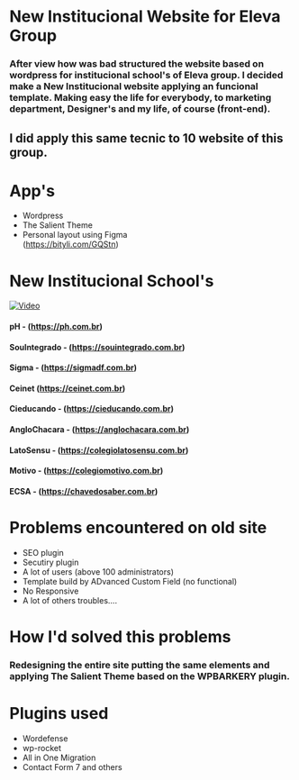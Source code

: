 # New Institucional Website for Eleva Group
### After view how was bad structured the website based on wordpress for institucional school's of Eleva group. I decided make a New Institucional website applying an funcional template. Making easy the life for everybody, to marketing department, Designer's and my life, of course (front-end). 
## I did apply this same tecnic to 10 website of this group.

# App's
- Wordpress
- The Salient Theme
- Personal layout using Figma<br/>
(https://bityli.com/GQStn)

# New Institucional School's

[![Video](http://img.youtube.com/vi/r0K3oGetp1k/0.jpg)](http://www.youtube.com/watch?v=r0K3oGetp1k "Coding for new brand day!")

#### pH - (https://ph.com.br)
#### SouIntegrado - (https://souintegrado.com.br)
#### Sigma - (https://sigmadf.com.br)
#### Ceinet (https://ceinet.com.br)
#### Cieducando - (https://cieducando.com.br)
#### AngloChacara - (https://anglochacara.com.br)
#### LatoSensu - (https://colegiolatosensu.com.br)
#### Motivo - (https://colegiomotivo.com.br)
#### ECSA - (https://chavedosaber.com.br)

# Problems encountered on old site
- SEO plugin
- Secutiry plugin
- A lot of users (above 100 administrators)
- Template build by ADvanced Custom Field (no functional)
- No Responsive
- A lot of others troubles....

# How I'd  solved this problems
### Redesigning the entire site putting the same elements and applying The Salient Theme based on the WPBARKERY plugin.

# Plugins used
- Wordefense
- wp-rocket
- All in One Migration
- Contact Form 7
and others



